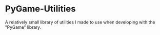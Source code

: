 # PyGame-Utilities
A relatively small library of utilities I made to use when developing with the "PyGame" library.
